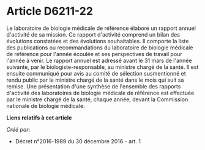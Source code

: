 # Article D6211-22

Le laboratoire de biologie médicale de référence élabore un rapport annuel d'activité de sa mission. Ce rapport d'activité
comprend un bilan des évolutions constatées et des évolutions souhaitables. Il comporte la liste des publications ou
recommandations du laboratoire de biologie médicale de référence pour l'année écoulée et ses perspectives de travail pour
l'année à venir. Le rapport annuel est adressé avant le 31 mars de l'année suivante, par le biologiste-responsable, au
ministre chargé de la santé. Il est ensuite communiqué pour avis au comité de sélection susmentionné et rendu public par le
ministre chargé de la santé dans le mois qui suit sa remise. Une présentation d'une synthèse de l'ensemble des rapports
d'activité des laboratoires de biologie médicale de référence est effectuée par le ministre chargé de la santé, chaque année,
devant la Commission nationale de biologie médicale.

**Liens relatifs à cet article**

_Créé par_:

  - Décret n°2016-1989 du 30 décembre 2016 - art. 1
